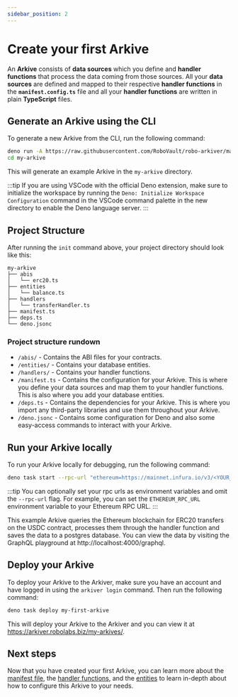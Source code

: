 ```yaml
---
sidebar_position: 2
---
```


# Create your first Arkive

An **Arkive** consists of **data sources** which you define and **handler functions** that process the data coming from those sources. All your **data sources** are defined and mapped to their respective **handler functions** in the **`manifest.config.ts`** file and all your **handler functions** are written in plain **TypeScript** files.

## Generate an Arkive using the CLI

To generate a new Arkive from the CLI, run the following command:

```bash
deno run -A https://raw.githubusercontent.com/RoboVault/robo-arkiver/main/cli.ts init my-arkive
cd my-arkive
```

This will generate an example Arkive in the `my-arkive` directory.

:::tip
If you are using VSCode with the official Deno extension, make sure to initialize the workspace by running the `Deno: Initialize Workspace Configuration` command in the VSCode command palette in the new directory to enable the Deno language server.
:::

## Project Structure
After running the `init` command above, your project directory should look like this:
```
my-arkive
├── abis
│   └── erc20.ts
├── entities
│   └── balance.ts
├── handlers
│   └── transferHandler.ts
├── manifest.ts
├── deps.ts
└── deno.jsonc
```

### Project structure rundown
- `/abis/` - Contains the ABI files for your contracts.
- `/entities/` - Contains your database entities.
- `/handlers/` - Contains your handler functions.
- `/manifest.ts` - Contains the configuration for your Arkive. This is where you define your data sources and map them to your handler functions. This is also where you add your database entities.
- `/deps.ts` - Contains the dependencies for your Arkive. This is where you import any third-party libraries and use them throughout your Arkive.
- `/deno.jsonc` - Contains some configuration for Deno and also some easy-access commands to interact with your Arkive.
## Run your Arkive locally

To run your Arkive locally for debugging, run the following command:

```bash
deno task start --rpc-url "ethereum=https://mainnet.infura.io/v3/<YOUR_INFURA_PROJECT_ID>"
```

:::tip
You can optionally set your rpc urls as environment variables and omit the `--rpc-url` flag. For example, you can set the `ETHEREUM_RPC_URL` environment variable to your Ethereum RPC URL.
:::

This example Arkive queries the Ethereum blockchain for ERC20 transfers on the USDC contract, processes them through the handler function and saves the data to a postgres database. You can view the data by visiting the GraphQL playground at http://localhost:4000/graphql.

## Deploy your Arkive

To deploy your Arkive to the Arkiver, make sure you have an account and have logged in using the `arkiver login` command. Then run the following command:

```bash
deno task deploy my-first-arkive
```

This will deploy your Arkive to the Arkiver and you can view it at https://arkiver.robolabs.biz/my-arkives/.

## Next steps

Now that you have created your first Arkive, you can learn more about the [manifest file](/docs/reference/manifest), the [handler functions](/docs/reference/handler-functions), and the [entities](/docs/reference/entities) to learn in-depth about how to configure this Arkive to your needs.
